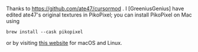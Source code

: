 Thanks to https://github.com/ate47/cursormod .
I [GreeniusGenius] have edited ate47's original textures in PikoPixel; you can install PikoPixel on Mac using 
```shell 
brew install --cask pikopixel 
``` 
or by visiting [this website](https://twilightedge.com/mac/pikopixel/) for macOS and Linux.


